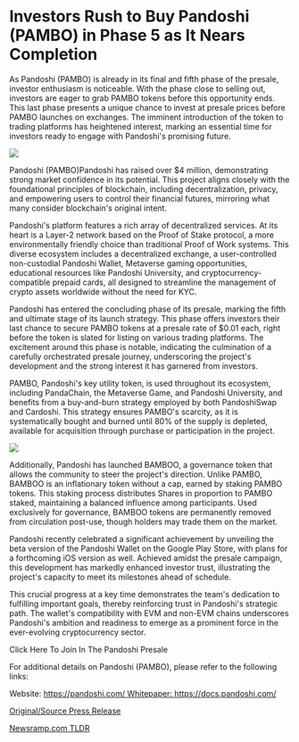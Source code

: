 # Investors Rush to Buy Pandoshi (PAMBO) in Phase 5 as It Nears Completion

As Pandoshi (PAMBO) is already in its final and fifth phase of the presale, investor enthusiasm is noticeable. With the phase close to selling out, investors are eager to grab PAMBO tokens before this opportunity ends. This last phase presents a unique chance to invest at presale prices before PAMBO launches on exchanges. The imminent introduction of the token to trading platforms has heightened interest, marking an essential time for investors ready to engage with Pandoshi's promising future.

![](https://api.blockchainwire.io/uploads/Proleoio/editor_image/51638f68-1afe-47a5-a977-da7cb5afb0b4.png)

Pandoshi (PAMBO)Pandoshi has raised over $4 million, demonstrating strong market confidence in its potential. This project aligns closely with the foundational principles of blockchain, including decentralization, privacy, and empowering users to control their financial futures, mirroring what many consider blockchain's original intent.

Pandoshi's platform features a rich array of decentralized services. At its heart is a Layer-2 network based on the Proof of Stake protocol, a more environmentally friendly choice than traditional Proof of Work systems. This diverse ecosystem includes a decentralized exchange, a user-controlled non-custodial Pandoshi Wallet, Metaverse gaming opportunities, educational resources like Pandoshi University, and cryptocurrency-compatible prepaid cards, all designed to streamline the management of crypto assets worldwide without the need for KYC.

Pandoshi has entered the concluding phase of its presale, marking the fifth and ultimate stage of its launch strategy. This phase offers investors their last chance to secure PAMBO tokens at a presale rate of $0.01 each, right before the token is slated for listing on various trading platforms. The excitement around this phase is notable, indicating the culmination of a carefully orchestrated presale journey, underscoring the project's development and the strong interest it has garnered from investors.

PAMBO, Pandoshi's key utility token, is used throughout its ecosystem, including PandaChain, the Metaverse Game, and Pandoshi University, and benefits from a buy-and-burn strategy employed by both PandoshiSwap and Cardoshi. This strategy ensures PAMBO's scarcity, as it is systematically bought and burned until 80% of the supply is depleted, available for acquisition through purchase or participation in the project.

![](https://api.blockchainwire.io/uploads/Proleoio/editor_image/f699aa22-7f79-4ccc-9496-054cfdea5d96.png)

Additionally, Pandoshi has launched BAMBOO, a governance token that allows the community to steer the project's direction. Unlike PAMBO, BAMBOO is an inflationary token without a cap, earned by staking PAMBO tokens. This staking process distributes Shares in proportion to PAMBO staked, maintaining a balanced influence among participants. Used exclusively for governance, BAMBOO tokens are permanently removed from circulation post-use, though holders may trade them on the market.

Pandoshi recently celebrated a significant achievement by unveiling the beta version of the Pandoshi Wallet on the Google Play Store, with plans for a forthcoming iOS version as well. Achieved amidst the presale campaign, this development has markedly enhanced investor trust, illustrating the project's capacity to meet its milestones ahead of schedule.

This crucial progress at a key time demonstrates the team's dedication to fulfilling important goals, thereby reinforcing trust in Pandoshi's strategic path. The wallet's compatibility with EVM and non-EVM chains underscores Pandoshi's ambition and readiness to emerge as a prominent force in the ever-evolving cryptocurrency sector.

Click Here To Join In The Pandoshi Presale

For additional details on Pandoshi (PAMBO), please refer to the following links:

Website: https://pandoshi.com/ Whitepaper: https://docs.pandoshi.com/ 

[Original/Source Press Release](https://blockchainwire.io/press-release/investors-rush-to-buy-pandoshi-pambo-in-phase-5-as-it-nears-completion) 

[Newsramp.com TLDR](https://newsramp.com/None) 